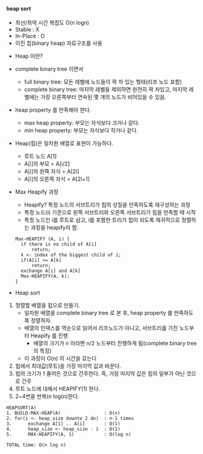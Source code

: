 #### heap sort 
- 최선/최악 시간 복잡도 O(n logn)
- Stable : X
- In-Place : O
- 이진 힙(binary heap) 자료구조를 사용

* Heap 이란?
- complete binary tree 이면서
  - full binary tree: 모든 레벨에 노드들이 꽉 차 있는 형태(리프 노드 포함)
  - complete binary tree: 마지막 레벨을 제외하면 완전히 꽉 차있고, 마지막 레벨에는 가장 오른쪽부터 연속된 몇 개의 노드가 비어있을 수 있음.
- heap property 를 만족해야 한다.
  - max heap property: 부모는 자식보다 크거나 같다.
  - min heap property: 부모는 자식보다 작거나 같다.

- Heap(힙)은 일차원 배열로 표현이 가능하다.
  - 루트 노드 A[1]
  - A[i]의 부모 = A[i/2]
  - A[i]의 왼쪽 자식 = A[2i]
  - A[i]의 오른쪽 자식 = A[2i+1]

- Max Heapify 과정
  - Heapify? 특정 노드의 서브트리가 힙의 성질을 만족하도록 재구성하는 과정 
  - 특정 노드(i) 기준으로 왼쪽 서브트리와 오른쪽 서브트리가 힙을 만족할 때 시작
  - 특정 노드인 i를 루트로 삼고, i를 포함한 트리가 힙이 되도록 재귀적으로 정렬하는 과정을 heapify라 함.
  ```angular2html
  Max-HEAPIFY (A, i) {
    if there is no child of A[i]
        return;
    k <- index of the biggest child of i;
    if(A[i] >= A[k]
        return;
    exchange A[i] and A[k]
    Max-HEAPIFY(A, k);
  }
  ```

* Heap sort
1. 정렬할 배열을 힙으로 만들기.
   - 일차원 배열을 complete binary tree 로 본 후, heap property 를 만족하도록 정렬하자.
   - 배열의 인덱스를 역순으로 읽어서 리프노드가 아니고, 서브트리를 가진 노드부터 Heapify 를 진행
     - 배열의 크기가 n 이라면 n/2 노드부터 진행하게 됨(complete binary tree 의 특징)
   - 이 과정이 O(n) 의 시간을 갖는다
2. 힙에서 최대값(루트)을 가장 마지막 값과 바꾼다.
3. 힙의 크기가 1 줄어든 것으로 간주한다. 즉, 가장 마지막 값은 힙의 일부가 아닌 것으로 간주
4. 루트 노드에 대해서 HEAPIFY(1) 한다.
5. 2~4번을 반복(n log(n)한다.
```angular2html
HEAPSORT(A)
1. BUILD-MAX-HEAP(A)                : O(n)
2. for(i <- heap_size downto 2 do)  : n-1 times
3.      exchange A[1] .. A[i]       : O(1)
4.      heap_size <- heap_size - 1  : O(1)
5.      MAX-HEAPIFY(A, 1)           : O(log n)

TOTAL time: O(n log n)
```